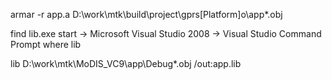 armar -r app.a D:\work\mtk\build\project\gprs\[Platform]o\app\*.obj

find lib.exe
start -> Microsoft Visual Studio 2008 -> Visual Studio Command Prompt
where lib

lib D:\work\mtk\MoDIS_VC9\app\Debug\*.obj /out:app.lib
